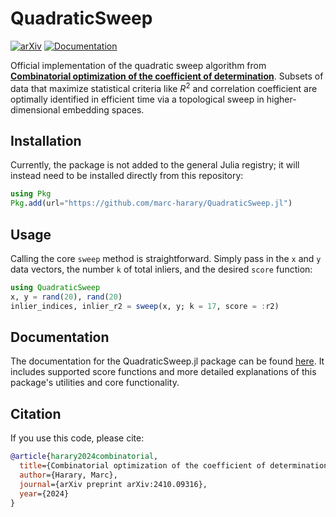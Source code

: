 # QuadraticSweep

[![arXiv](https://img.shields.io/badge/arXiv-2410.09316-b31b1b.svg)](https://arxiv.org/abs/2410.09316)
[![Documentation](https://img.shields.io/badge/docs-stable-blue.svg)](https://marc-harary.github.io/QuadraticSweep.jl/)

Official implementation of the quadratic sweep algorithm from [**Combinatorial optimization of the coefficient of determination**](https://arxiv.org/abs/2410.09316). Subsets of data that maximize statistical criteria like $R^2$ and correlation coefficient are optimally identified in efficient time via a topological sweep in higher-dimensional embedding spaces.

## Installation

Currently, the package is not added to the general Julia registry; it will instead need to be installed directly from this repository:

```julia
using Pkg
Pkg.add(url="https://github.com/marc-harary/QuadraticSweep.jl")
```

## Usage

Calling the core `sweep` method is straightforward. Simply pass in the `x` and `y` data vectors, the number `k` of total inliers, and the desired `score` function:

```julia
using QuadraticSweep
x, y = rand(20), rand(20)
inlier_indices, inlier_r2 = sweep(x, y; k = 17, score = :r2)
```

## Documentation

The documentation for the QuadraticSweep.jl package can be found [here](https://marc-harary.github.io/QuadraticSweep.jl/). It includes supported score functions and more detailed explanations of this package's utilities and core functionality.

## Citation

If you use this code, please cite:

```bibtex
@article{harary2024combinatorial,
  title={Combinatorial optimization of the coefficient of determination},
  author={Harary, Marc},
  journal={arXiv preprint arXiv:2410.09316},
  year={2024}
}
```
